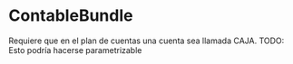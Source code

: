 ContableBundle
==============


Requiere que en el plan de cuentas una cuenta sea llamada CAJA. TODO: Esto podría hacerse parametrizable
